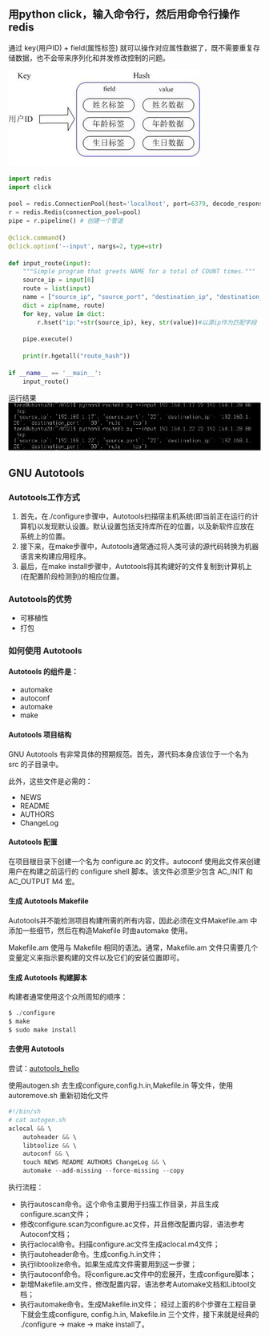 ## 用python click，输入命令行，然后用命令行操作redis

通过 key(用户ID) + field(属性标签) 就可以操作对应属性数据了，既不需要重复存储数据，也不会带来序列化和并发修改控制的问题。

![](pictures/redis_hash.jpg)
```python
import redis
import click

pool = redis.ConnectionPool(host='localhost', port=6379, decode_responses=True)
r = redis.Redis(connection_pool=pool)
pipe = r.pipeline() # 创建一个管道

@click.command()
@click.option('--input', nargs=2, type=str)

def input_route(input):
    """Simple program that greets NAME for a total of COUNT times."""
    source_ip = input[0]
    route = list(input)
    name = ["source_ip", "source_port", "destination_ip", "destination_port", "rule"]#源IP地址，源端口，目的IP地址，目的端口，传输层协议
    dict = zip(name, route)
    for key, value in dict:
        r.hset("ip:"+str(source_ip), key, str(value))#以源ip作为匹配字段

    pipe.execute()
    
    print(r.hgetall("route_hash"))

if __name__ == '__main__':
    input_route()

```

运行结果
![](pictures/click05.png)

## GNU Autotools
### Autotools工作方式
1. 首先，在./configure步骤中，Autotools扫描宿主机系统(即当前正在运行的计算机)以发现默认设置。默认设置包括支持库所在的位置，以及新软件应放在系统上的位置。
2. 接下来，在make步骤中，Autotools通常通过将人类可读的源代码转换为机器语言来构建应用程序。
3. 最后，在make install步骤中，Autotools将其构建好的文件复制到计算机上(在配置阶段检测到)的相应位置。
### Autotools的优势
- 可移植性
- 打包
### 如何使用 Autotools
#### Autotools 的组件是：
- automake
- autoconf
- automake
- make

#### Autotools 项目结构
GNU Autotools 有非常具体的预期规范。首先，源代码本身应该位于一个名为 src 的子目录中。

此外，这些文件是必需的：
- NEWS
- README
- AUTHORS
- ChangeLog

#### Autotools 配置
在项目根目录下创建一个名为 configure.ac 的文件。autoconf 使用此文件来创建用户在构建之前运行的 configure shell 脚本。该文件必须至少包含 AC_INIT 和 AC_OUTPUT M4 宏。
#### 生成 Autotools Makefile
Autotools并不能检测项目构建所需的所有内容，因此必须在文件Makefile.am 中添加一些细节，然后在构造Makefile 时由automake 使用。

Makefile.am 使用与 Makefile 相同的语法。通常，Makefile.am 文件只需要几个变量定义来指示要构建的文件以及它们的安装位置即可。


#### 生成 Autotools 构建脚本
构建者通常使用这个众所周知的顺序：
```s
$ ./configure
$ make
$ sudo make install
```
#### 去使用 Autotools
尝试：[autotools_hello](https://github.com/aggresss/playground-cpp/tree/master/project/autotools/autotools_hello)

使用autogen.sh 去生成configure,config.h.in,Makefile.in 等文件，使用autoremove.sh 重新初始化文件
```s
#!/bin/sh
# cat autogen.sh
aclocal && \
    autoheader && \
    libtoolize && \
    autoconf && \
    touch NEWS README AUTHORS ChangeLog && \
    automake --add-missing --force-missing --copy
```
执行流程：

- 执行autoscan命令。这个命令主要用于扫描工作目录，并且生成configure.scan文件；
- 修改configure.scan为configure.ac文件，并且修改配置内容，语法参考Autoconf文档；
- 执行aclocal命令。扫描configure.ac文件生成aclocal.m4文件；
- 执行autoheader命令。生成config.h.in文件；
- 执行libtoolize命令。如果生成库文件需要用到这一步骤；
- 执行autoconf命令。将configure.ac文件中的宏展开，生成configure脚本；
- 新增Makefile.am文件，修改配置内容，语法参考Automake文档和Libtool文档；
- 执行automake命令。生成Makefile.in文件；
经过上面的8个步骤在工程目录下就会生成configure, config.h.in, Makefile.in 三个文件，接下来就是经典的 ./configure -> make -> make install了。
